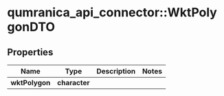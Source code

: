 # qumranica_api_connector::WktPolygonDTO

## Properties
Name | Type | Description | Notes
------------ | ------------- | ------------- | -------------
**wktPolygon** | **character** |  | 



